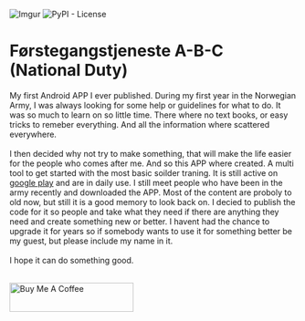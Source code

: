 <!-- PROJECT LOGO -->
![Imgur](https://i.imgur.com/tJJ3Aei.png)
![PyPI - License](https://img.shields.io/pypi/l/optracker)

# Førstegangstjeneste A-B-C (National Duty)
My first Android APP I ever published. During my first year in the Norwegian Army, I was always looking for some help or guidelines for what to do. It was so much to learn on so little time. There where no text books, or easy tricks to remeber everything. And all the information where scattered everywhere. <br />
<br />
I then decided why not try to make something, that will make the life easier for the people who comes after me. And so this APP where created. A multi tool to get started with the most basic soilder traning. It is still active on <a href="https://play.google.com/store/apps/details?id=com.suxsx.firstservice">google play</a> and are in daily use. I still meet people who have been in the army recently and downloaded the APP. Most of the content are proboly to old now, but still it is a good memory to look back on. I decied to publish the code for it so people and take what they need if there are anything they need and create something new or better. I havent had the chance to upgrade it for years so if somebody wants to use it for something better be my guest, but please include my name in it. <br />
<br />
I hope it can do something good.


<br /><a href="https://www.buymeacoffee.com/knoph" target="_blank"><img src="https://cdn.buymeacoffee.com/buttons/default-black.png" alt="Buy Me A Coffee" style="height: 51px !important;width: 217px !important;" ></a>
